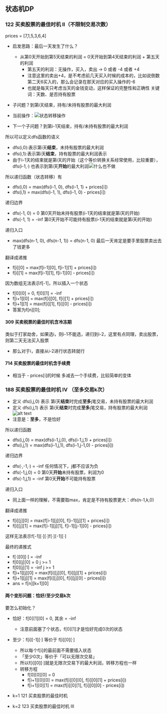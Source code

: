 
## 状态机DP

### 122 买卖股票的最佳时机 II（不限制交易次数）

prices = [7,1,5,3,6,4]

- 启发思路：最后一天发生了什么？
  - 从第0天开始到第5天结束的利润 = 0天开始到第4天结束的利润 + 第五天的利润
    - 第五天的利润：无操作，买入，卖出 -> 0 或者 -4 或者 +4
    - 注意这里的卖出+4，是不考虑前几天买入时候的成本的，比如说倒数第二天6买入的，那么会记录在那天对应的买入操作的-6
    - 也就是每天只考虑当天的金钱变动，这样保证的完整性和正确性
关键词：天数、是否持有股票

- 子问题？到第i天结束，持有/未持有股票的最大利润
- 当前操作：![状态转移操作](../../../assets/imgs/algorithms/leetcode/dp/image.png)
- 下一个子问题？到第i-1天结束，持有/未持有股票的最大利润

所以可以定义dfs函数的语义

- dfs(i,0):表示第i天**结束**，未持有股票的最大利润
- dfs(i,1):表示第i天**结束**，持有股票的最大利润表示
- 由于i-1天的结束就是第i天的开始（这个等价转换关系经常使用，比较重要），dfs(i-1,·) 也表示到第i天**开始**的最大利润![什么也不做](../../../assets/imgs/algorithms/leetcode/dp/image-1.png)

所以递归函数（状态转移）有

- dfs(i,0) = max(dfs(i-1, 0), dfs(i-1, 1) + prices[i])
- dfs(i,1) = max(dfs(i-1, 1), dfs(i-1, 0) - prices[i])

递归边界

- dfs(-1, 0) = 0    第0天开始未持有股票(i-1天的结束就是第i天的开始)
- dfs(-1, 1) = -inf 第0天开始不可能持有股票(i-1天的结束就是第i天的开始)

递归入口

- max(dfs(n-1, 0), dfs(n-1, 1)) = dfs(n-1, 0) 最后一天肯定是要手里股票卖出去了钱更多

翻译成递推

- f\[i][0] = max(f\[i-1][0], f\[i-1][1] + prices[i])
- f\[i][1] = max(f\[i-1][1], f\[i-1][0] - prices[i])

因为数组无法表示f[-1]，所以插入一个状态

- f\[0][0] = 0, f\[0][1] = -inf
- f\[i+1][0] = max(f\[i][0], f\[i][1] + prices[i])
- f\[i+1][1] = max(f\[i][1], f\[i][0] - prices[i])
- 答案为f\[n][0];

#### 309 买卖税票的最佳时机含冷冻期

类似于打家劫舍，如果选i，则i-1不能选，递归到i-2，这里有点同理，卖出股票，则第二天无法买入股票

- 那么对于i，直接从i-2进行状态转就行

#### 714 买卖股票的最佳时机含手续费

- 相当于 - prices[i]的时候 多减去一个手续费，比较简单的变体

### 188 买卖股票的最佳时机 IV （至多交易k次）

- 定义 dfs(i,j,0) 表示 第i天**结束**时完成**至多**j笔交易，未持有股票的最大利润
- 定义 dfs(i,j,1) 表示 第i天**结束**时完成**至多**j笔交易，持有股票的最大利润![alt text](../../../assets/imgs/algorithms/leetcode/dp/image-2.png)
- 注意是：**至多**，不是恰好

所以递归函数

- dfs(i,j,0) = max(dfs(i-1,j,0), dfs(i-1,j,1) + prices[i])
- dfs(i,j,1) = max(dfs(i-1,j,1), dfs(i-1,j-1,0) - prices[i])

递归边界

- dfs(·,-1,·) = -inf  任何情况下，j都不应该为负
- dfs(-1,j,0) = 0     第0天**开始**未持有股票，利润为0
- dfs(-1,j,1) = -inf  第0天**开始**不可能持有股票

递归入口

- 同上面一样的理解，不需要取max，肯定是不持有股票更大：dfs(n-1,k,0)

翻译成递推

- f\[i]\[j]\[0] = max(f\[i-1]\[j]\[0\], f\[i-1]\[j\]\[1\] + prices[i])
- f\[i]\[j]\[1] = max(f\[i-1]\[j]\[1\], f\[i-1]\[j-1\]\[0\] - prices[i])

这样无法表示f\[-1\]\[·\][·\]f\[·\]\[-1\]\[·\]

最终的递推式

- f\[·\][0]\[·\] = -inf
- f\[0\][j]\[0\] = 0  j >= 1
- f\[0\][j]\[1] = -inf  j >= 1
- f\[i+1\][j]\[0\] = max(f\[i\][j]\[0\], f\[i][j]\[1\] + prices[i])
- f\[i+1\][j]\[1\] = max(f\[i\][j]\[0\], f\[i][j]\[0\] - prices[i])
- ans = f\[n\][k+1]\[0\]

#### 两个变形问题：恰好/至少交易k次

要怎么初始化？

- 恰好：f\[0\][1]\[0\] = 0, 其余 = -inf
  - 注意前面塞了个状态，f\[0\][1]才是恰好完成0次的状态
- 至少：f\[i\][-1]\[·\] 等价于 f\[i\][0]\[·\]
  - 所以每个f[i]的最前面不需要插入状态
  - 「至少0次」等价于「可以无限次交易」
  - 所以f\[i\][0]\[·\]就是无限次交易下的最大利润，转移方程也一样
  - 转移方程
    - f\[0\][0]\[0\] = 0
    - f\[i+1\][0]\[0\] = max(f\[i\][0]\[0\], f\[i][0]\[1\] + prices[i])
    - f\[i+1\][0]\[1\] = max(f\[i\][0]\[1\], f\[i][0]\[0\] - prices[i])

- k=1 121 买卖股票的最佳时机
- k=2 123 买卖股票的最佳时机 III
